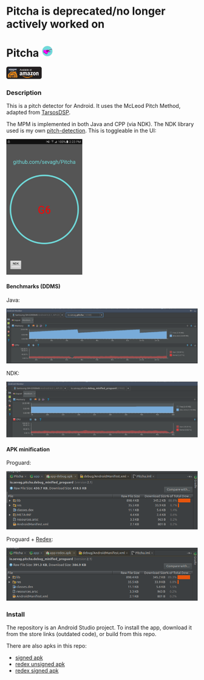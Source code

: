 # __Pitcha is deprecated/no longer actively worked on__

# Pitcha <img src=app/src/main/res/mipmap-hdpi/ic_launcher.png height="30px">

[![amzn](.static/amazon.png)](http://www.amazon.com/sevagh-Pitcha/dp/B0172GFSDS/ref=sr_1_1?s=mobile-apps&ie=UTF8&qid=1450517577&sr=1-1&keywords=pitcha)


### Description

This is a pitch detector for Android. It uses the McLeod Pitch Method, adapted from [TarsosDSP](https://github.com/JorenSix/TarsosDSP).

The MPM is implemented in both Java and CPP (via NDK). The NDK library used is my own [pitch-detection](https://github.com/sevagh/pitch-detection). This is toggleable in the UI:

<img src=".static/screenshot.png" width="200px">

#### Benchmarks (DDMS)

Java:

![java](.static/native-java.png)

NDK:

![ndk](.static/ndk.png)

#### APK minification

Proguard:

![proguard](.static/proguard-minified.png)

Proguard + [Redex](https://github.com/facebook/redex):

![redex](.static/redex.png)

### Install

The repository is an Android Studio project. To install the app, download it from the store links (outdated code), or build from this repo.

There are also apks in this repo:

* [signed apk](app/app-release.apk)
* [redex unsigned apk](app/app-redex.apk)
* [redex signed apk](app/app-redex-signed.apk)
